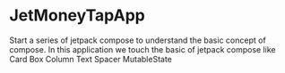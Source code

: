 # JetMoneyTapApp
Start a series of jetpack compose to understand the basic concept of compose.
In this application we touch the basic of jetpack compose like
Card
Box
Column
Text
Spacer
MutableState
